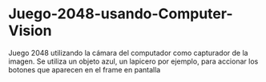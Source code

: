 # Juego-2048-usando-Computer-Vision
Juego 2048 utilizando la cámara del computador como capturador de la imagen. Se utiliza un objeto azul, un lapicero por ejemplo, para accionar los botones que aparecen en el frame en pantalla
